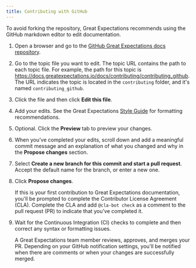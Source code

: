 ```yaml
---
title: Contributing with GitHub
---
```


To avoid forking the repository, Great Expectations recommends using the GitHub markdown editor to edit documentation.

1. Open a browser and go to the [GitHub Great Expectations docs repository](https://github.com/great-expectations/great_expectations/tree/develop/docs).

2. Go to the topic file you want to edit. The topic URL contains the path to each topic file. For example, the path for this topic is <https://docs.greatexpectations.io/docs/contributing/contributing_github>. The URL indicates the topic is located in the `contributing` folder, and it's named `contributing_github`.

3. Click the file and then click **Edit this file**.

4. Add your edits. See the Great Expectations [Style Guide](./style_guides/docs_style.md) for formatting recommendations.

5. Optional. Click the **Preview** tab to preview your changes.

6. When you’ve completed your edits, scroll down and add a meaningful commit message and an explanation of what you changed and why in the **Propose changes** section.

7. Select **Create a new branch for this commit and start a pull request**. Accept the default name for the branch, or enter a new one.

8. Click **Propose changes**.

    If this is your first contribution to Great Expectations documentation, you'll be prompted to complete the Contributor License Agreement (CLA). Complete the CLA and add `@cla-bot check` as a comment to the pull request (PR) to indicate that you’ve completed it.

9. Wait for the Continuous Integration (CI) checks to complete and then correct any syntax or formatting issues.

    A Great Expectations team member reviews, approves, and merges your PR. Depending on your GitHub notification settings, you'll be notified when there are comments or when your changes are successfully merged.
